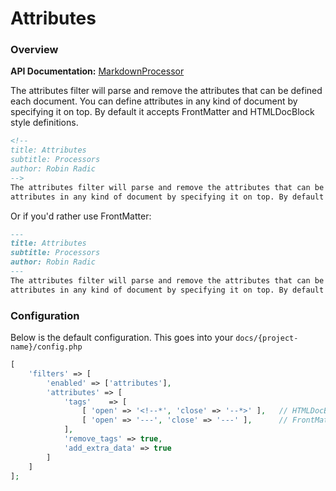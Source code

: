 <!--
title: Attributes
subtitle: Processors
-->

# Attributes

### Overview

**API Documentation:** [MarkdownProcessor](#phpdoc:popover:Codex\Addons\Processors\AttributesProcessor)

The attributes filter will parse and remove the attributes that can be defined each document. You can define 
attributes in any kind of document by specifying it on top. By default it accepts FrontMatter and HTMLDocBlock style definitions.



```markdown
<!--
title: Attributes
subtitle: Processors
author: Robin Radic
-->
The attributes filter will parse and remove the attributes that can be defined each document. You can define 
attributes in any kind of document by specifying it on top. By default it accepts FrontMatter and HTMLDocBlock style definitions.
```


Or if you'd rather use FrontMatter:

```markdown
---
title: Attributes
subtitle: Processors
author: Robin Radic
---
The attributes filter will parse and remove the attributes that can be defined each document. You can define 
attributes in any kind of document by specifying it on top. By default it accepts FrontMatter and HTMLDocBlock style definitions.
```

### Configuration
Below is the default configuration. This goes into your `docs/{project-name}/config.php`
```php
[
    'filters' => [
        'enabled' => ['attributes'],
        'attributes' => [            
            'tags'    => [
                [ 'open' => '<!--*', 'close' => '--*>' ],   // HTMLDocBlock
                [ 'open' => '---', 'close' => '---' ],      // FrontMatter
            ],
            'remove_tags' => true,
            'add_extra_data' => true
        ]            
    ]        
];
```

